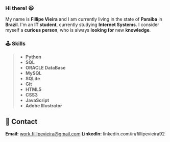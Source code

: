 ### Hi there! 😃
My name is **Fillipe Vieira** and I am currently living in the state of **Paraiba** in **Brazil**.
I'm an **IT student**, currently studying **Internet Systems**.
I consider myself a **curious person**, who is always **looking for** new **knowledge**.

### 🕹️ Skills

>- **Python**
> - **SQL**
> - **ORACLE DataBase**
> - **MySQL**
> - **SQLite**
> - **Git**
> - **HTML5**
> - **CSS3**
> - **JavaScript**
> - **Adobe Illustrator**

## 📇 Contact

**Email:** work.fillipevieira@gmail.com
**LinkedIn:** linkedin.com/in/fillipevieira92
